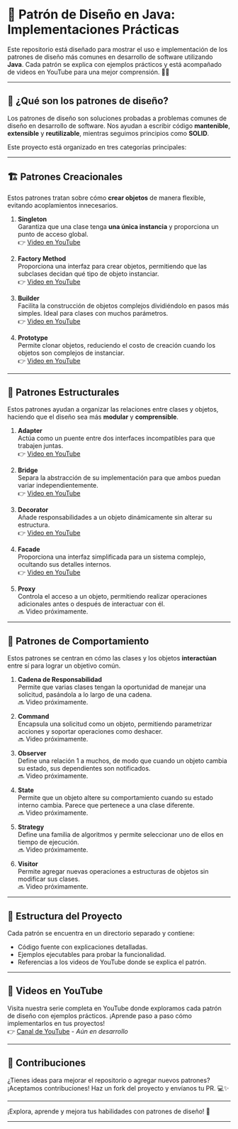 # 🚀 Patrón de Diseño en Java: Implementaciones Prácticas

Este repositorio está diseñado para mostrar el uso e implementación de los patrones de diseño más comunes en desarrollo de software utilizando **Java**. Cada patrón se explica con ejemplos prácticos y está acompañado de videos en YouTube para una mejor comprensión. 🎥✨

---

## 🎯 ¿Qué son los patrones de diseño?

Los patrones de diseño son soluciones probadas a problemas comunes de diseño en desarrollo de software. Nos ayudan a escribir código **mantenible**, **extensible** y **reutilizable**, mientras seguimos principios como **SOLID**.

Este proyecto está organizado en tres categorías principales:

---

## 🏗 **Patrones Creacionales**
Estos patrones tratan sobre cómo **crear objetos** de manera flexible, evitando acoplamientos innecesarios.

1. **Singleton**  
   Garantiza que una clase tenga **una única instancia** y proporciona un punto de acceso global.  
   👉 [Video en YouTube](https://youtu.be/9jUIQVvE9AA)

2. **Factory Method**  
   Proporciona una interfaz para crear objetos, permitiendo que las subclases decidan qué tipo de objeto instanciar.  
   👉 [Video en YouTube](https://youtu.be/bay9ENMwbzA)

3. **Builder**  
   Facilita la construcción de objetos complejos dividiéndolo en pasos más simples. Ideal para clases con muchos parámetros.  
   👉 [Video en YouTube](https://youtu.be/Onml2IKpMac)

4. **Prototype**  
   Permite clonar objetos, reduciendo el costo de creación cuando los objetos son complejos de instanciar.  
   👉 [Video en YouTube](https://youtu.be/F9O3_bTj9Wg)

---

## 🧩 **Patrones Estructurales**
Estos patrones ayudan a organizar las relaciones entre clases y objetos, haciendo que el diseño sea más **modular** y **comprensible**.

1. **Adapter**  
   Actúa como un puente entre dos interfaces incompatibles para que trabajen juntas.  
   👉 [Video en YouTube](https://youtu.be/vqelJ7g6xDo)

2. **Bridge**  
   Separa la abstracción de su implementación para que ambos puedan variar independientemente.  
   👉 [Video en YouTube](https://youtu.be/XUEpFY5CkLw)

3. **Decorator**  
   Añade responsabilidades a un objeto dinámicamente sin alterar su estructura.  
   👉 [Video en YouTube](https://youtu.be/rsy2QobizN4)

4. **Facade**  
   Proporciona una interfaz simplificada para un sistema complejo, ocultando sus detalles internos.  
   👉 [Video en YouTube](https://youtu.be/4uwKXZ0SvaE)

5. **Proxy**  
   Controla el acceso a un objeto, permitiendo realizar operaciones adicionales antes o después de interactuar con él.  
   🔜 Video próximamente.

---

## 🤝 **Patrones de Comportamiento**
Estos patrones se centran en cómo las clases y los objetos **interactúan** entre sí para lograr un objetivo común.

1. **Cadena de Responsabilidad**  
   Permite que varias clases tengan la oportunidad de manejar una solicitud, pasándola a lo largo de una cadena.  
   🔜 Video próximamente.

2. **Command**  
   Encapsula una solicitud como un objeto, permitiendo parametrizar acciones y soportar operaciones como deshacer.  
   🔜 Video próximamente.

3. **Observer**  
   Define una relación 1 a muchos, de modo que cuando un objeto cambia su estado, sus dependientes son notificados.  
   🔜 Video próximamente.

4. **State**  
   Permite que un objeto altere su comportamiento cuando su estado interno cambia. Parece que pertenece a una clase diferente.  
   🔜 Video próximamente.

5. **Strategy**  
   Define una familia de algoritmos y permite seleccionar uno de ellos en tiempo de ejecución.  
   🔜 Video próximamente.

6. **Visitor**  
   Permite agregar nuevas operaciones a estructuras de objetos sin modificar sus clases.  
   🔜 Video próximamente.

---

## 📁 **Estructura del Proyecto**

Cada patrón se encuentra en un directorio separado y contiene:
- Código fuente con explicaciones detalladas.
- Ejemplos ejecutables para probar la funcionalidad.
- Referencias a los videos de YouTube donde se explica el patrón.

---

## 🎥 **Videos en YouTube**

Visita nuestra serie completa en YouTube donde exploramos cada patrón de diseño con ejemplos prácticos. ¡Aprende paso a paso cómo implementarlos en tus proyectos!  
👉 [Canal de YouTube](https://www.youtube.com/playlist?list=PLeMuhaKRNKm0KpXhAOJcuZYGVkzqchwwC) - _Aún en desarrollo_

---

## 🤝 **Contribuciones**

¿Tienes ideas para mejorar el repositorio o agregar nuevos patrones? ¡Aceptamos contribuciones! Haz un fork del proyecto y envíanos tu PR. 💻✨

---

¡Explora, aprende y mejora tus habilidades con patrones de diseño! 🚀

---